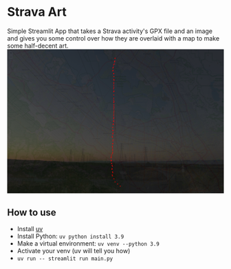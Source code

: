# Strava Art

Simple Streamlit App that takes a Strava activity's GPX file and an image and gives you some control over how
they are overlaid with a map to make some half-decent art.
![alt text](assets/example.png)

## How to use
- Install [uv](https://github.com/astral-sh/uv?tab=readme-ov-file#installation)
- Install Python: `uv python install 3.9`
- Make a virtual environment: `uv venv --python 3.9`
- Activate your venv (uv will tell you how)
- `uv run -- streamlit run main.py`